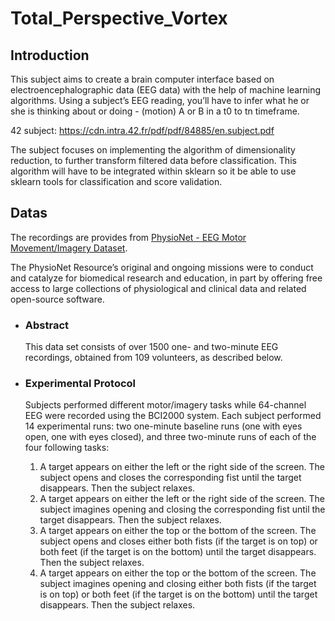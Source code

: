 # Total_Perspective_Vortex
## Introduction
This subject aims to create a brain computer interface based on electroencephalographic
data (EEG data) with the help of machine learning algorithms. Using a subject’s EEG
reading, you’ll have to infer what he or she is thinking about or doing - (motion) A or B
in a t0 to tn timeframe.

42 subject: https://cdn.intra.42.fr/pdf/pdf/84885/en.subject.pdf

The subject focuses on implementing the algorithm of dimensionality reduction, to
further transform filtered data before classification. This algorithm will have to be integrated within sklearn so it be able to use sklearn tools for classification and score
validation.
## Datas
The recordings are provides from [PhysioNet - EEG Motor Movement/Imagery Dataset](https://physionet.org/content/eegmmidb/1.0.0/).

The PhysioNet Resource’s original and ongoing missions were to conduct and catalyze for biomedical research and education, in part by offering free access to large collections of physiological and clinical data and related open-source software.
- ### Abstract
  This data set consists of over 1500 one- and two-minute EEG recordings, obtained from 109 volunteers, as described below.
- ### Experimental Protocol
  Subjects performed different motor/imagery tasks while 64-channel EEG were recorded using the BCI2000 system. Each subject performed 14 experimental runs: two one-minute baseline runs (one with eyes open, one with eyes closed), and three two-minute runs of each of the four following tasks:
  
  1. A target appears on either the left or the right side of the screen. The subject opens and closes the corresponding fist until the target disappears. Then the subject relaxes.
  1. A target appears on either the left or the right side of the screen. The subject imagines opening and closing the corresponding fist until the target disappears. Then the subject relaxes.
  1. A target appears on either the top or the bottom of the screen. The subject opens and closes either both fists (if the target is on top) or both feet (if the target is on the bottom) until the target disappears. Then the subject relaxes.
  1. A target appears on either the top or the bottom of the screen. The subject imagines opening and closing either both fists (if the target is on top) or both feet (if the target is on the bottom) until the target disappears. Then the subject relaxes.
